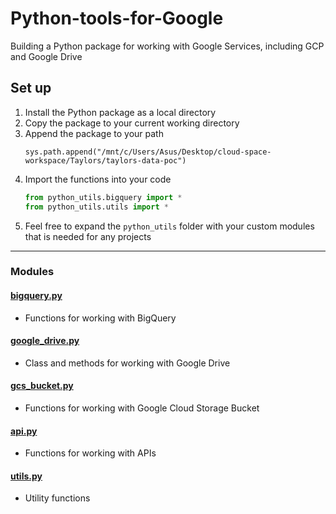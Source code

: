 # Python-tools-for-Google
Building a Python package for working with Google Services, including GCP and Google Drive

## Set up
1. Install the Python package as a local directory
2. Copy the package to your current working directory
3. Append the package to your path
	```
	sys.path.append("/mnt/c/Users/Asus/Desktop/cloud-space-workspace/Taylors/taylors-data-poc")
	```
4. Import the functions into your code
	```py
	from python_utils.bigquery import *
	from python_utils.utils import *
	```
5. Feel free to expand the `python_utils` folder with your custom modules that is needed for any projects
---

### Modules

#### **[bigquery.py](https://github.com/nacht29/Python-tools-for-Google/blob/main/docs/bigquery.md)**
- Functions for working with BigQuery

#### **[google_drive.py](https://github.com/nacht29/Python-tools-for-Google/blob/main/docs/google_drive.md)**
- Class and methods for working with Google Drive

#### **[gcs_bucket.py](https://github.com/nacht29/Python-tools-for-Google/blob/main/docs/google_drive.md)**
- Functions for working with Google Cloud Storage Bucket

#### **[api.py](https://github.com/nacht29/Python-tools-for-Google/blob/main/docs/api.md)**
- Functions for working with APIs 

#### **[utils.py](https://github.com/nacht29/Python-tools-for-Google/blob/main/docs/utils.md)**
- Utility functions
